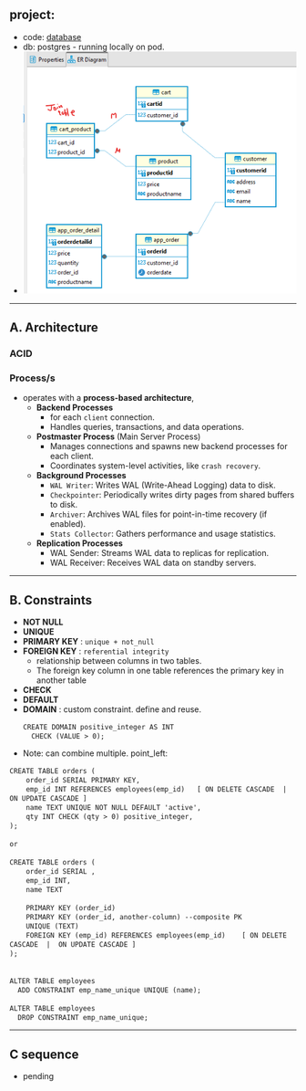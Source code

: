 ## project: 
- code: [database](..%2F..%2F..%2Fsrc%2Fmain%2Fjava%2Fcom%2Flekhraj%2Fjava%2Fspring%2Fdatabase)
- db: postgres - running locally on pod.
- ![img.png](shopping_app/er.png)

---
## A. Architecture
### ACID
### Process/s
- operates with a **process-based architecture**, 
  - **Backend Processes** 
    - for each `client` connection.
    - Handles queries, transactions, and data operations.
  - **Postmaster Process** (Main Server Process)
    - Manages connections and spawns new backend processes for each client.
    - Coordinates system-level activities, like `crash recovery`.
  - **Background Processes**
    - `WAL Writer`: Writes WAL (Write-Ahead Logging) data to disk.
    - `Checkpointer`: Periodically writes dirty pages from shared buffers to disk.
    - `Archiver`: Archives WAL files for point-in-time recovery (if enabled).
    - `Stats Collector`: Gathers performance and usage statistics.
  - **Replication Processes**
    - WAL Sender: Streams WAL data to replicas for replication.
    - WAL Receiver: Receives WAL data on standby servers.
    
---
## B. **Constraints**
- **NOT NULL**
- **UNIQUE**
- **PRIMARY KEY** : `unique + not_null` 
- **FOREIGN KEY** : `referential integrity`
  - relationship between columns in two tables.
  - The foreign key column in one table references the primary key in another table
- **CHECK** 
- **DEFAULT**
- **DOMAIN** : custom constraint. define and reuse.
  ```
  CREATE DOMAIN positive_integer AS INT
    CHECK (VALUE > 0);
  ```
- Note: can combine multiple. point_left:
```
CREATE TABLE orders (
    order_id SERIAL PRIMARY KEY,
    emp_id INT REFERENCES employees(emp_id)   [ ON DELETE CASCADE  |  ON UPDATE CASCADE ]
    name TEXT UNIQUE NOT NULL DEFAULT 'active',
    qty INT CHECK (qty > 0) positive_integer,
);

or 

CREATE TABLE orders (
    order_id SERIAL ,
    emp_id INT,
    name TEXT
    
    PRIMARY KEY (order_id)
    PRIMARY KEY (order_id, another-column) --composite PK
    UNIQUE (TEXT)
    FOREIGN KEY (emp_id) REFERENCES employees(emp_id)    [ ON DELETE CASCADE  |  ON UPDATE CASCADE ]
);


ALTER TABLE employees 
  ADD CONSTRAINT emp_name_unique UNIQUE (name);

ALTER TABLE employees 
  DROP CONSTRAINT emp_name_unique;
```

---
## C **sequence**
- pending

